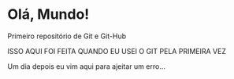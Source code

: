 # Olá, Mundo!
Primeiro repositório de Git e Git-Hub

ISSO AQUI FOI FEITA QUANDO EU USEI O GIT PELA PRIMEIRA VEZ  

Um dia depois eu vim aqui para ajeitar um erro...
